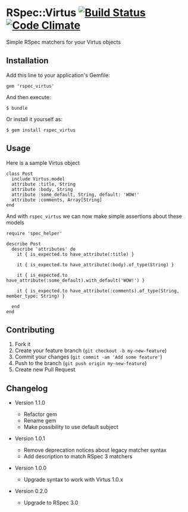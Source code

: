 # RSpec::Virtus [![Build Status](https://travis-ci.org/simonoff/rspec_virtus.png?branch=master)](https://travis-ci.org/simonoff/rspec_virtus) [![Code Climate](https://codeclimate.com/github/simonoff/rspec_virtus.png)](https://codeclimate.com/github/simonoff/rspec_virtus)

Simple RSpec matchers for your Virtus objects

## Installation

Add this line to your application's Gemfile:

    gem 'rspec_virtus'

And then execute:

    $ bundle

Or install it yourself as:

    $ gem install rspec_virtus

## Usage

Here is a sample Virtus object

    class Post
      include Virtus.model
      attribute :title, String
      attribute :body, String
      attribute :some_default, String, default: 'WOW!'
      attribute :comments, Array[String]
    end

And with `rspec_virtus` we can now make simple assertions about these models

    require 'spec_helper'

    describe Post
      describe 'attributes' do
        it { is_expected.to have_attribute(:title) }

        it { is_expected.to have_attribute(:body).of_type(String) }

        it { is_expected.to have_attribute(:some_default).with_default('WOW!') }

        it { is_expected.to have_attribute(:comments).of_type(String, member_type: String) }

      end
    end

## Contributing

1. Fork it
2. Create your feature branch (`git checkout -b my-new-feature`)
3. Commit your changes (`git commit -am 'Add some feature'`)
4. Push to the branch (`git push origin my-new-feature`)
5. Create new Pull Request

## Changelog

- Version 1.1.0
    - Refactor gem
    - Rename gem
    - Make possibility to use default subject

- Version 1.0.1
    - Remove deprecation notices about legacy matcher syntax
    - Add description to match RSpec 3 matchers
- Version 1.0.0
    - Upgrade syntax to work with Virtus 1.0.x
- Version 0.2.0
    - Upgrade to RSpec 3.0
